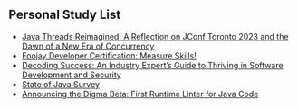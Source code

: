 ## Personal Study List
<!-- BLOG-POST-LIST:START -->
- [Java Threads Reimagined: A Reflection on JConf Toronto 2023 and the Dawn of a New Era of Concurrency](https://foojay.io/today/java-threads-reimagined-a-reflection-on-jconf-toronto-2023-and-the-dawn-of-a-new-era-of-concurrency/)
- [Foojay Developer Certification: Measure Skills!](https://foojay.io/today/foojay-developer-certification-measure-skills/)
- [Decoding Success: An Industry Expert’s Guide to Thriving in Software Development and Security](https://foojay.io/today/decoding-success-an-industry-experts-guide-to-thriving-in-software-development-and-security/)
- [State of Java Survey](https://foojay.io/today/state-of-java-survey/)
- [Announcing the Digma Beta: First Runtime Linter for Java Code](https://foojay.io/today/announcing-the-digma-beta-first-runtime-linter-for-java-code/)
<!-- BLOG-POST-LIST:END -->  
